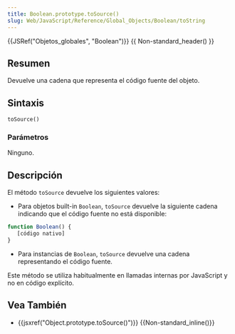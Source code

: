 ```yaml
---
title: Boolean.prototype.toSource()
slug: Web/JavaScript/Reference/Global_Objects/Boolean/toString
---
```


{{JSRef("Objetos_globales", "Boolean")}} {{ Non-standard_header() }}

## Resumen

Devuelve una cadena que representa el código fuente del objeto.

## Sintaxis

`toSource()`

### Parámetros

Ninguno.

## Descripción

El método `toSource` devuelve los siguientes valores:

- Para objetos built-in `Boolean`, `toSource` devuelve la siguiente cadena indicando que el código fuente no está disponible:

```js
function Boolean() {
   [código nativo]
}
```

- Para instancias de `Boolean`, `toSource` devuelve una cadena representando el código fuente.

Este método se utiliza habitualmente en llamadas internas por JavaScript y no en código explícito.

## Vea También

- {{jsxref("Object.prototype.toSource()")}} {{Non-standard_inline()}}
